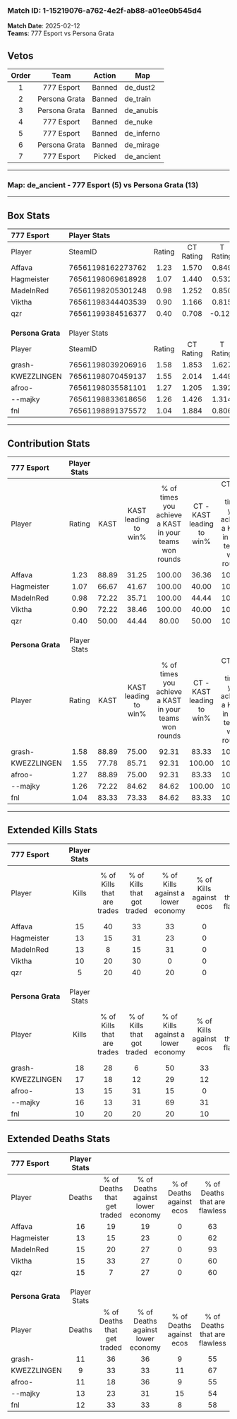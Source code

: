 ### Match ID: 1-15219076-a762-4e2f-ab88-a01ee0b545d4  
**Match Date**: 2025-02-12  
**Teams**: 777 Esport vs Persona Grata  

## Vetos  

| Order | Team | Action | Map |
| :---: | :--: | :----: | --- |
| 1 | 777 Esport | Banned | de_dust2 |
| 2 | Persona Grata | Banned | de_train |
| 3 | Persona Grata | Banned | de_anubis |
| 4 | 777 Esport | Banned | de_nuke |
| 5 | 777 Esport | Banned | de_inferno |
| 6 | Persona Grata | Banned | de_mirage |
| 7 | 777 Esport | Picked | de_ancient |

---  

### **Map**: de_ancient - 777 Esport (5) vs Persona Grata (13)  
---  

## Box Stats  

| **777 Esport**    | Player Stats      |        |           |          |       |       |       |         |        |      |     |
| :- | :- | :-: | :-: | :-: | :-: | :-: | :-: | :-: | :-: | :-: | :-: |
| Player            | SteamID           | Rating | CT Rating | T Rating | KAST  |  ADR  | Kills | Assists | Deaths | K/D  | HS% |
| Affava            | 76561198162273762 |  1.23  |   1.570   |  0.849   | 88.89 | 79.7  |  15   |    3    |   16   | 0.94 | 60  |
| Hagmeister        | 76561198069618928 |  1.07  |   1.440   |  0.532   | 66.67 | 81.7  |  13   |    3    |   13   | 1.00 | 53  |
| MadeInRed         | 76561198205301248 |  0.98  |   1.252   |  0.850   | 72.22 | 64.4  |  13   |    0    |   15   | 0.87 | 15  |
| Viktha            | 76561198344403539 |  0.90  |   1.166   |  0.815   | 72.22 | 75.9  |  10   |    6    |   15   | 0.67 | 80  |
| qzr               | 76561199384516377 |  0.40  |   0.708   |  -0.125  | 50.00 | 47.1  |   5   |    5    |   15   | 0.33 | 20  |
|                   |                   |        |           |          |       |       |       |         |        |      |     |
|                   |                   |        |           |          |       |       |       |         |        |      |     |
|                   |                   |        |           |          |       |       |       |         |        |      |     |
| **Persona Grata** | Player Stats      |        |           |          |       |       |       |         |        |      |     |
| Player            | SteamID           | Rating | CT Rating | T Rating | KAST  |  ADR  | Kills | Assists | Deaths | K/D  | HS% |
| grash-            | 76561198039206916 |  1.58  |   1.853   |  1.627   | 88.89 | 95.4  |  18   |    5    |   11   | 1.64 | 50  |
| KWEZZLINGEN       | 76561198070459137 |  1.55  |   2.014   |  1.449   | 77.78 | 106.7 |  17   |    5    |   9    | 1.89 | 82  |
| afroo-            | 76561198035581101 |  1.27  |   1.205   |  1.392   | 88.89 | 76.1  |  13   |    3    |   11   | 1.18 | 46  |
| --majky           | 76561198833618656 |  1.26  |   1.426   |  1.314   | 72.22 | 84.1  |  16   |    3    |   13   | 1.23 | 50  |
| fnl               | 76561198891375572 |  1.04  |   1.884   |  0.806   | 83.33 | 65.6  |  10   |    7    |   12   | 0.83 | 80  |
---  

## Contribution Stats  

| **777 Esport**    | Player Stats |       |                      |                                                        |                           |                                                             |                          |                                                            |
| :- | :-: | :-: | :-: | :-: | :-: | :-: | :-: | :-: |
| Player            |    Rating    | KAST  | KAST leading to win% | % of times you achieve a KAST in your teams won rounds | CT - KAST leading to win% | CT - % of times you achieve a KAST in your teams won rounds | T - KAST leading to win% | T - % of times you achieve a KAST in your teams won rounds |
| Affava            |     1.23     | 88.89 |        31.25         |                         100.00                         |           36.36           |                           100.00                            |          20.00           |                           100.00                           |
| Hagmeister        |     1.07     | 66.67 |        41.67         |                         100.00                         |           40.00           |                           100.00                            |          50.00           |                           100.00                           |
| MadeInRed         |     0.98     | 72.22 |        35.71         |                         100.00                         |           44.44           |                           100.00                            |          20.00           |                           100.00                           |
| Viktha            |     0.90     | 72.22 |        38.46         |                         100.00                         |           40.00           |                           100.00                            |          33.33           |                           100.00                           |
| qzr               |     0.40     | 50.00 |        44.44         |                         80.00                          |           50.00           |                           100.00                            |           0.00           |                            0.00                            |
|                   |              |       |                      |                                                        |                           |                                                             |                          |                                                            |
|                   |              |       |                      |                                                        |                           |                                                             |                          |                                                            |
|                   |              |       |                      |                                                        |                           |                                                             |                          |                                                            |
| **Persona Grata** | Player Stats |       |                      |                                                        |                           |                                                             |                          |                                                            |
| Player            |    Rating    | KAST  | KAST leading to win% | % of times you achieve a KAST in your teams won rounds | CT - KAST leading to win% | CT - % of times you achieve a KAST in your teams won rounds | T - KAST leading to win% | T - % of times you achieve a KAST in your teams won rounds |
| grash-            |     1.58     | 88.89 |        75.00         |                         92.31                          |           83.33           |                           100.00                            |          70.00           |                           87.50                            |
| KWEZZLINGEN       |     1.55     | 77.78 |        85.71         |                         92.31                          |          100.00           |                           100.00                            |          77.78           |                           87.50                            |
| afroo-            |     1.27     | 88.89 |        75.00         |                         92.31                          |           83.33           |                           100.00                            |          70.00           |                           87.50                            |
| --majky           |     1.26     | 72.22 |        84.62         |                         84.62                          |          100.00           |                           100.00                            |          75.00           |                           75.00                            |
| fnl               |     1.04     | 83.33 |        73.33         |                         84.62                          |           83.33           |                           100.00                            |          66.67           |                           75.00                            |
---  

## Extended Kills Stats  

| **777 Esport**    | Player Stats |                            |                            |                                    |                         |                              |                                 |                                       |                    |           |
| :- | :-: | :-: | :-: | :-: | :-: | :-: | :-: | :-: | :-: | :-: |
| Player            |    Kills     | % of Kills that are trades | % of Kills that got traded | % of Kills against a lower economy | % of Kills against ecos | % of Kills that are flawless | % of Kills that are close duels | % of Kills that are assisted by flash | Pistol Round Kills | AWP Kills |
| Affava            |      15      |             40             |             33             |                 33                 |            0            |              53              |                0                |                   0                   |         0          |     1     |
| Hagmeister        |      13      |             15             |             31             |                 23                 |            0            |              38              |                8                |                   8                   |         0          |     0     |
| MadeInRed         |      13      |             8              |             15             |                 31                 |            0            |              69              |                0                |                   8                   |         7          |     0     |
| Viktha            |      10      |             20             |             30             |                 0                  |            0            |              60              |               20                |                  10                   |         0          |     0     |
| qzr               |      5       |             20             |             40             |                 20                 |            0            |              80              |                0                |                   0                   |         0          |     1     |
|                   |              |                            |                            |                                    |                         |                              |                                 |                                       |                    |           |
|                   |              |                            |                            |                                    |                         |                              |                                 |                                       |                    |           |
|                   |              |                            |                            |                                    |                         |                              |                                 |                                       |                    |           |
| **Persona Grata** | Player Stats |                            |                            |                                    |                         |                              |                                 |                                       |                    |           |
| Player            |    Kills     | % of Kills that are trades | % of Kills that got traded | % of Kills against a lower economy | % of Kills against ecos | % of Kills that are flawless | % of Kills that are close duels | % of Kills that are assisted by flash | Pistol Round Kills | AWP Kills |
| grash-            |      18      |             28             |             6              |                 50                 |           33            |              72              |                0                |                  11                   |         0          |     2     |
| KWEZZLINGEN       |      17      |             18             |             12             |                 29                 |           12            |              71              |                0                |                  12                   |         0          |     5     |
| afroo-            |      13      |             15             |             31             |                 15                 |            0            |              62              |                0                |                   0                   |         3          |     1     |
| --majky           |      16      |             13             |             31             |                 69                 |           31            |              75              |                0                |                   6                   |         0          |     2     |
| fnl               |      10      |             20             |             20             |                 20                 |           10            |              50              |               10                |                   0                   |         0          |     0     |
## Extended Deaths Stats  

| **777 Esport**    | Player Stats |                             |                                   |                          |                               |                            |                           |               |
| :- | :-: | :-: | :-: | :-: | :-: | :-: | :-: | :-: |
| Player            |    Deaths    | % of Deaths that get traded | % of Deaths against lower economy | % of Deaths against ecos | % of Deaths that are flawless | % of Deaths that are close | % of Deaths while blinded | Deaths to AWP |
| Affava            |      16      |             19              |                19                 |            0             |              63               |             0              |             6             |       1       |
| Hagmeister        |      13      |             15              |                23                 |            0             |              62               |             0              |             8             |       1       |
| MadeInRed         |      15      |             20              |                27                 |            0             |              93               |             0              |             0             |       0       |
| Viktha            |      15      |             33              |                27                 |            0             |              60               |             0              |             7             |       1       |
| qzr               |      15      |              7              |                27                 |            0             |              60               |             7              |            13             |       0       |
|                   |              |                             |                                   |                          |                               |                            |                           |               |
|                   |              |                             |                                   |                          |                               |                            |                           |               |
|                   |              |                             |                                   |                          |                               |                            |                           |               |
| **Persona Grata** | Player Stats |                             |                                   |                          |                               |                            |                           |               |
| Player            |    Deaths    | % of Deaths that get traded | % of Deaths against lower economy | % of Deaths against ecos | % of Deaths that are flawless | % of Deaths that are close | % of Deaths while blinded | Deaths to AWP |
| grash-            |      11      |             36              |                36                 |            9             |              55               |             0              |             9             |       2       |
| KWEZZLINGEN       |      9       |             33              |                33                 |            11            |              67               |             11             |            11             |       2       |
| afroo-            |      11      |             18              |                36                 |            9             |              55               |             9              |             0             |       2       |
| --majky           |      13      |             23              |                31                 |            15            |              54               |             0              |             0             |       1       |
| fnl               |      12      |             33              |                33                 |            8             |              58               |             8              |             8             |       0       |
